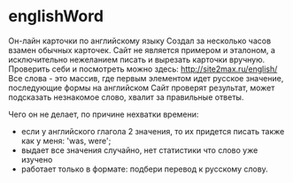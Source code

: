 # englishWord
Он-лайн карточки по английскому языку
Создал за несколько часов взамен обычных карточек. Сайт не является примером и эталоном, а исключительно нежеланием писать и вырезать карточки вручную. 
Проверить себи и посмотреть можно здесь: http://site2max.ru/english/
Все слова - это массив, где первым элементом идет русское значение, последующие формы на английском
Сайт проверят результат, может подсказать незнакомое слово, хвалит за правильные ответы.

Чего он не делает, по причине нехватки времени:
- если у английского глагола 2 значения, то их придется писать также как у меня: 'was, were';
- выдает все значения случайно, нет статистики что слово уже изучено
- работает только в формате: подбери перевод к русскому слову.
